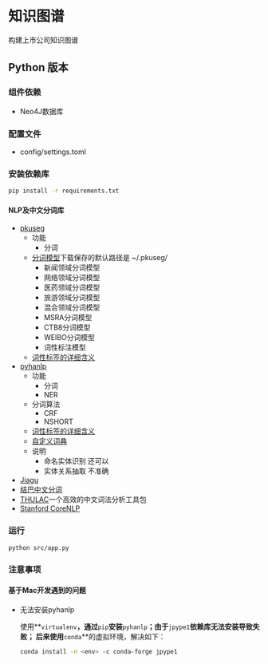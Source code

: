 # 知识图谱

构建上市公司知识图谱

## Python 版本

### 组件依赖

- Neo4J数据库

### 配置文件

- config/settings.toml

### 安装依赖库

```bash
pip install -r requirements.txt
```

#### NLP及中文分词库

- [pkuseg](https://github.com/lancopku/PKUSeg-python)
  - 功能
    - 分词
  - [分词模型](https://github.com/lancopku/pkuseg-python/releases)下载保存的默认路径是 ~/.pkuseg/
    - 新闻领域分词模型
    - 网络领域分词模型
    - 医药领域分词模型
    - 旅游领域分词模型
    - 混合领域分词模型
    - MSRA分词模型
    - CTB8分词模型
    - WEIBO分词模型
    - 词性标注模型
  - [词性标签的详细含义](https://github.com/lancopku/pkuseg-python/blob/master/tags.txt)
- [pyhanlp](https://github.com/hankcs/pyhanlp)
  - 功能
    - 分词
    - NER
  - 分词算法
    - CRF
    - NSHORT
  - [词性标签的详细含义](http://www.hankcs.com/nlp/part-of-speech-tagging.html#h2-8)
  - [自定义词典](https://github.com/hankcs/HanLP#%E5%9F%BA%E6%9C%AC%E6%A0%BC%E5%BC%8F)
  - 说明
    - 命名实体识别 还可以
    - 实体关系抽取 不准确
- [Jiagu](https://github.com/ownthink/Jiagu)
- [结巴中文分词](https://github.com/fxsjy/jieba)
- [THULAC](https://github.com/thunlp/THULAC-Python)一个高效的中文词法分析工具包
- [Stanford CoreNLP](https://github.com/Lynten/stanford-corenlp)

### 运行

```bash
python src/app.py
```

### 注意事项

#### 基于Mac开发遇到的问题

- 无法安装pyhanlp

    使用**`virtualenv`**，通过**`pip`**安装**`pyhanlp`**；由于**`jpype1`**依赖库无法安装导致失败；
    后来使用**`conda`**的虚拟环境，解决如下：

    ```bash
    conda install -n <env> -c conda-forge jpype1
    ```